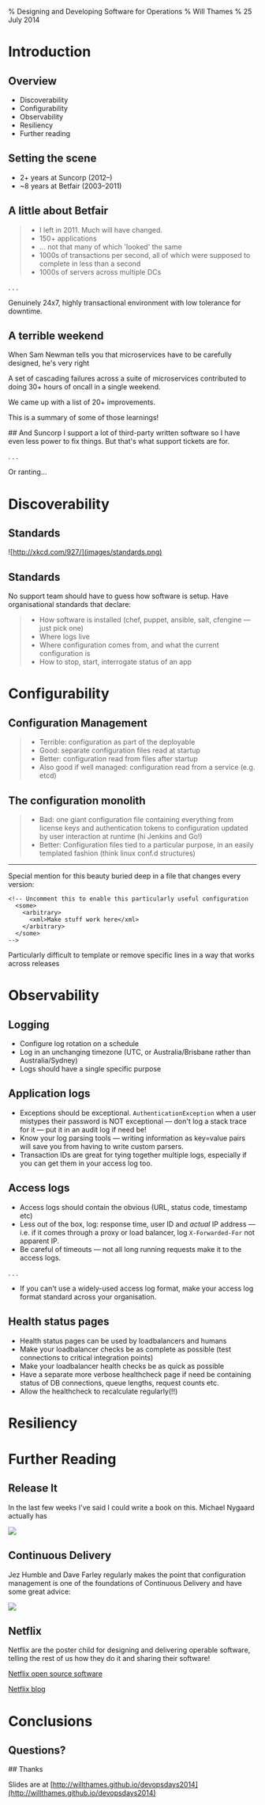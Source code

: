 % Designing and Developing Software for Operations
% Will Thames
% 25 July 2014

# Introduction

## Overview

* Discoverability
* Configurability
* Observability
* Resiliency
* Further reading

## Setting the scene

* 2+ years at Suncorp (2012&ndash;)
* ~8 years at Betfair (2003&ndash;2011)

## A little about Betfair

> * I left in 2011. Much will have changed.
> * 150+ applications
> * &hellip; not that many of which 'looked' the same
> * 1000s of transactions per second, all of which
    were supposed to complete in less than a second
> * 1000s of servers across multiple DCs

. . . 

Genuinely 24x7, highly transactional environment
with low tolerance for downtime.

## A terrible weekend

When Sam Newman tells you that microservices have
to be carefully designed, he's very right

A set of cascading failures across a suite of 
microservices contributed to doing 30+ hours of oncall
in a single weekend.

We came up with a list of 20+ improvements. 

This is a summary of some of those learnings!

## And Suncorp
I support a lot of third-party written software
so I have even less power to fix things. But that's 
what support tickets are for.

. . .

Or ranting&hellip; 

# Discoverability

## Standards

![http://xkcd.com/927/](images/standards.png)

## Standards

No support team should have to guess how software is setup.
Have organisational standards that declare:

> * How software is installed (chef, puppet, ansible, salt, cfengine &mdash; just pick one)
> * Where logs live
> * Where configuration comes from, and what the current configuration is
> * How to stop, start, interrogate status of an app

# Configurability

## Configuration Management
> * Terrible: configuration as part of the deployable
> * Good: separate configuration files read at startup
> * Better: configuration read from files after startup
> * Also good if well managed: configuration read from a service (e.g. etcd)

## The configuration monolith
> * Bad: one giant configuration file containing everything from 
    license keys and authentication tokens to configuration
    updated by user interaction at runtime (hi Jenkins and Go!)
> * Better: Configuration files tied to a particular purpose, 
    in an easily templated fashion (think linux conf.d structures)

----------------------
Special mention for this beauty buried deep in a file that
changes every version:

    <!-- Uncomment this to enable this particularly useful configuration
      <some>
        <arbitrary>
          <xml>Make stuff work here</xml>
        </arbitrary>
      </some> 
    -->

Particularly difficult to template or remove specific lines
in a way that works across releases

# Observability

## Logging

* Configure log rotation on a schedule
* Log in an unchanging timezone (UTC, or Australia/Brisbane rather 
  than Australia/Sydney)
* Logs should have a single specific purpose

## Application logs

* Exceptions should be exceptional. `AuthenticationException` when a 
  user mistypes their password is NOT exceptional &mdash; don't log a stack 
  trace for it &mdash; put it in an audit log if need be!
* Know your log parsing tools &mdash; writing information as key=value 
  pairs will save you from having to write custom parsers.
* Transaction IDs are great for tying together multiple logs, especially if 
  you can get them in your access log too.

## Access logs

* Access logs should contain the obvious (URL, status code, timestamp etc)
* Less out of the box, log: response time, user ID and *actual* IP address 
  &mdash; i.e. if it comes through a proxy or load balancer, log 
  `X-Forwarded-For` not apparent IP. 
* Be careful of timeouts &mdash; not all long running requests make it to the 
  access logs.

. . .

* If you can't use a widely-used access log format, make your access log 
  format standard across your organisation.

## Health status pages

* Health status pages can be used by loadbalancers and humans
* Make your loadbalancer checks be as complete as possible 
  (test connections to critical integration points)
* Make your loadbalancer health checks be as quick as possible
* Have a separate more verbose healthcheck page if need be 
  containing status of DB connections, queue lengths, request counts etc. 
* Allow the healthcheck to recalculate regularly(!!)

# Resiliency

# Further Reading

## Release It
In the last few weeks I've said I could write a book on this. Michael
Nygaard actually has

![](images/release-it.jpg)

## Continuous Delivery
Jez Humble and Dave Farley regularly makes the point that 
configuration management is one of the foundations of 
Continuous Delivery and have some great advice:

![](images/continuous-delivery.jpg)

## Netflix
Netflix are the poster child for designing and delivering operable 
software, telling the rest of us how they do it and sharing their
software!

[Netflix open source software](http://netflix.github.io/)

[Netflix blog](http://techblog.netflix.com)

# Conclusions

## Questions?

## Thanks

Slides are at [http://willthames.github.io/devopsdays2014](http://willthames.github.io/devopsdays2014)
